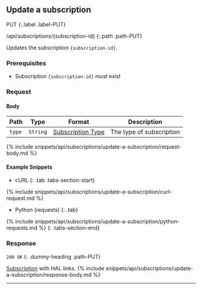 ## Update a subscription

PUT
{:.label .label-PUT}

/api/subscriptions/{subscription-id}
{:.path .path-PUT}

Updates the subscription `{subscription-id}`.

### Prerequisites
- Subscription `{subscription-id}` must exist

### Request
#### Body

Path | Type | Format | Description
---- | ---- | ------ | -----------
`type` | `String` | [Subscription Type](#subscription-type) | The type of subscription

{% include snippets/api/subscriptions/update-a-subscription/request-body.md %}

#### Example Snippets
- cURL
{: .tab .tabs-section-start}

{% include snippets/api/subscriptions/update-a-subscription/curl-request.md %}

- Python (requests)
{: .tab}

{% include snippets/api/subscriptions/update-a-subscription/python-requests.md %}
{: .tabs-section-end}

### Response
`200 OK`
{: .dummy-heading .path-PUT}

[Subscription](#subscription) with HAL links.
{% include snippets/api/subscriptions/update-a-subscription/response-body.md %}

---
